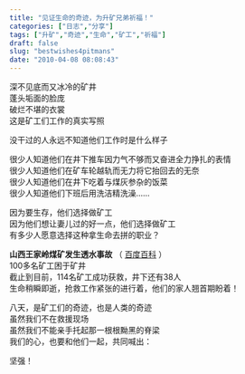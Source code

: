 ```yaml
---
title: "见证生命的奇迹，为升矿兄弟祈福！"
categories: ["日志","分享"]
tags: ["升矿","奇迹","生命","矿工","祈福"]
draft: false
slug: "bestwishes4pitmans"
date: "2010-04-08 08:08:43"
---
```


<p>深不见底而又冰冷的矿井<br />
 蓬头垢面的脸庞<br />
 破烂不堪的衣裳<br />
 这是矿工们工作的真实写照</p>

<p>没干过的人永远不知道他们工作时是什么样子</p>

<p> 很少人知道他们在井下推车因力气不够而又奋进全力挣扎的表情<br />
 很少人知道他们在矿车轮越轨而无力将它抬回去的无奈<br />
 很少人知道他们在井下吃着与煤灰参杂的饭菜<br />
 很少人知道他们下班后用洗洁精洗澡……</p>

<p>因为要生存，他们选择做矿工<br />
 因为他们想让妻儿过的好一点，他们选择做矿工<br />
 有多少人愿意选择这种拿生命去拼的职业？</p>

<p><strong>山西王家岭煤矿发生透水事故</strong> （ <a href="http://baike.baidu.com/view/3415324.htm" target="_blank">百度百科</a> ）<br />
 100多名矿工困于矿井<br />
 截止到目前，114名矿工成功获救，井下还有38人<br />
 生命稍瞬即逝，抢救工作紧张的进行着，他们的家人翘首期盼着！</p>

<p>八天，是矿工们的奇迹，也是人类的奇迹<br />
 虽然我们不在救援现场<br />
 虽然我们不能亲手托起那一根根黝黑的脊梁<br />
 我们的心，也要和他们一起，共同喊出：</p>

<p>坚强！</p>

